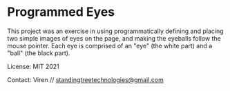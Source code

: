 # Programmed Eyes 

This project was an exercise in using programmatically defining and placing two simple images of eyes on the page, and making the eyeballs follow the mouse pointer. Each eye is comprised of an "eye" (the white part) and a "ball" (the black part). 

License: MIT 2021

Contact: Viren // standingtreetechnologies@gmail.com
